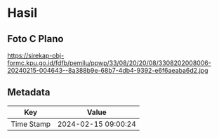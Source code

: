 # Hasil

## Foto C Plano

https://sirekap-obj-formc.kpu.go.id/fdfb/pemilu/ppwp/33/08/20/20/08/3308202008006-20240215-004643--8a388b9e-68b7-4db4-9392-e6f6aeaba6d2.jpg


## Metadata

| Key        | Value               |
| ---------- | ------------------- |
| Time Stamp | 2024-02-15 09:00:24 |



